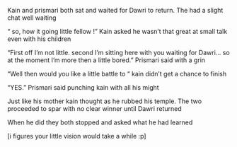 Kain and prismari both sat and waited for Dawri to return. The had a slight chat well waiting 

“ so, how it going little fellow !” Kain asked he wasn’t that great at small talk even with his children 

“First off I’m not little. second I’m sitting here with you waiting for Dawri... so at the moment I’m more then a little bored.” Prismari said with a grin 

“Well then would you like a little battle to “ kain didn’t get a chance to finish 

“YES.” Prismari said punching kain with all his might 


Just like his mother kain thought as he rubbed his temple. The two proceeded to spar with no clear winner until Dawri returned 

When he did they both stopped and asked what he had learned 

[i figures your little vision would take a while :p]